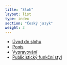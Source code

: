 ```yaml
---
title: "Sloh"
layout: list
type: index
section: "Český jazyk"
weight: 3
---
```

- [Úvod do slohu](/notes/school/czech/stylistics/introduction-to-stylistics)
- [Popis](/notes/school/czech/stylistics/description)
- [Vypravování](/notes/school/czech/stylistics/story)
- [Publicistický funkční styl](/notes/school/czech/stylistics/journalistic-style)